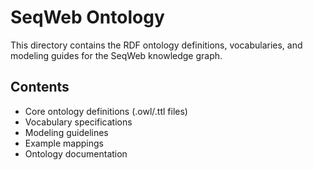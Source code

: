 # SeqWeb Ontology

This directory contains the RDF ontology definitions, vocabularies, and modeling guides for the SeqWeb knowledge graph.

## Contents

- Core ontology definitions (.owl/.ttl files)
- Vocabulary specifications
- Modeling guidelines
- Example mappings
- Ontology documentation 